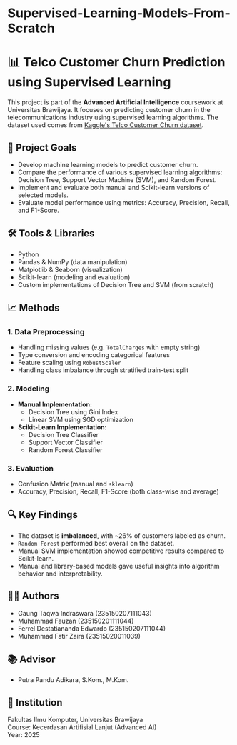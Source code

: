 # Supervised-Learning-Models-From-Scratch

# 📊 Telco Customer Churn Prediction using Supervised Learning

This project is part of the **Advanced Artificial Intelligence** coursework at Universitas Brawijaya. It focuses on predicting customer churn in the telecommunications industry using supervised learning algorithms. The dataset used comes from [Kaggle's Telco Customer Churn dataset](https://www.kaggle.com/blastchar/telco-customer-churn).

## 📌 Project Goals

- Develop machine learning models to predict customer churn.
- Compare the performance of various supervised learning algorithms: Decision Tree, Support Vector Machine (SVM), and Random Forest.
- Implement and evaluate both manual and Scikit-learn versions of selected models.
- Evaluate model performance using metrics: Accuracy, Precision, Recall, and F1-Score.

## 🛠 Tools & Libraries

- Python
- Pandas & NumPy (data manipulation)
- Matplotlib & Seaborn (visualization)
- Scikit-learn (modeling and evaluation)
- Custom implementations of Decision Tree and SVM (from scratch)

## 📈 Methods

### 1. Data Preprocessing
- Handling missing values (e.g. `TotalCharges` with empty string)
- Type conversion and encoding categorical features
- Feature scaling using `RobustScaler`
- Handling class imbalance through stratified train-test split

### 2. Modeling
- **Manual Implementation:**
  - Decision Tree using Gini Index
  - Linear SVM using SGD optimization
- **Scikit-Learn Implementation:**
  - Decision Tree Classifier
  - Support Vector Classifier
  - Random Forest Classifier

### 3. Evaluation
- Confusion Matrix (manual and `sklearn`)
- Accuracy, Precision, Recall, F1-Score (both class-wise and average)

## 🔍 Key Findings

- The dataset is **imbalanced**, with ~26% of customers labeled as churn.
- `Random Forest` performed best overall on the dataset.
- Manual SVM implementation showed competitive results compared to Scikit-learn.
- Manual and library-based models gave useful insights into algorithm behavior and interpretability.

## 👨‍🏫 Authors

- Gaung Taqwa Indraswara (235150207111043)  
- Muhammad Fauzan (235150201111044)  
- Ferrel Destatiananda Edwardo (235150207111044)  
- Muhammad Fatir Zaira (23515020011039)

## 📚 Advisor

- Putra Pandu Adikara, S.Kom., M.Kom.

## 🏫 Institution

Fakultas Ilmu Komputer, Universitas Brawijaya  
Course: Kecerdasan Artifisial Lanjut (Advanced AI)  
Year: 2025

